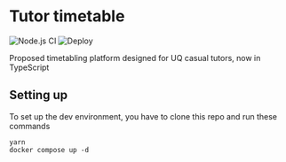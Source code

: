 # Tutor timetable

![Node.js CI](https://github.com/mike-fam/tutor-timetable-v2/workflows/Node.js%20CI/badge.svg)
![Deploy](https://github.com/mike-fam/tutor-timetable-v2/workflows/Deploy/badge.svg)

Proposed timetabling platform designed for UQ casual tutors, now in TypeScript

## Setting up
To set up the dev environment, you have to clone this repo and run these commands
```shell
yarn
docker compose up -d
```
